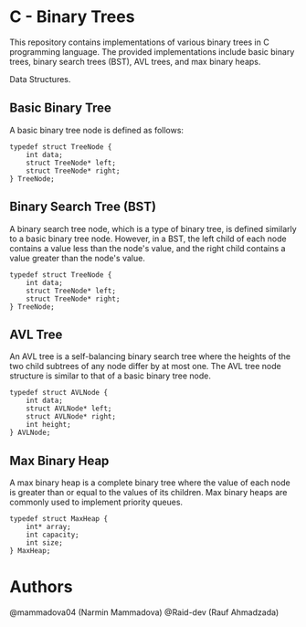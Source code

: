 # C - Binary Trees

This repository contains implementations of various binary trees in C programming language. The provided implementations include basic binary trees, binary search trees (BST), AVL trees, and max binary heaps.

Data Structures.

## Basic Binary Tree

A basic binary tree node is defined as follows:
```
typedef struct TreeNode {
    int data;
    struct TreeNode* left;
    struct TreeNode* right;
} TreeNode;
```
## Binary Search Tree (BST)

A binary search tree node, which is a type of binary tree, is defined similarly to a basic binary tree node. However, in a BST, the left child of each node contains a value less than the node's value, and the right child contains a value greater than the node's value.
```
typedef struct TreeNode {
    int data;
    struct TreeNode* left;
    struct TreeNode* right;
} TreeNode;

```
## AVL Tree

An AVL tree is a self-balancing binary search tree where the heights of the two child subtrees of any node differ by at most one. The AVL tree node structure is similar to that of a basic binary tree node.
```
typedef struct AVLNode {
    int data;
    struct AVLNode* left;
    struct AVLNode* right;
    int height;
} AVLNode;

```
## Max Binary Heap

A max binary heap is a complete binary tree where the value of each node is greater than or equal to the values of its children. Max binary heaps are commonly used to implement priority queues.
```
typedef struct MaxHeap {
    int* array;
    int capacity;
    int size;
} MaxHeap;
```

# Authors

@mammadova04 (Narmin Mammadova)		@Raid-dev (Rauf Ahmadzada)
